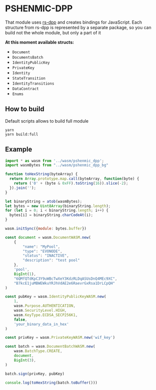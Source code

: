 # PSHENMIC-DPP



That module uses [rs-dpp](https://github.com/dashpay/platform) and creates bindings for JavaScript.
Each structure from rs-dpp is represented by a separate package, so you can build not the whole module, but only a part of it

**At this moment available structs:**
- `Document`
- `DocumentsBatch`
- `IdentityPublicKey`
- `PrivateKey`
- `Identity`
- `StateTransition`
- `IdentityTransitions`
- `DataContract`
- `Enums`

## How to build
Default scripts allows to build full module
```
yarn
yarn build:full
```

## Example

```js
import * as wasm from '../wasm/pshenmic_dpp';
import wasmBytes from "../wasm/pshenmic_dpp_bg"

function toHexString(byteArray) {
  return Array.prototype.map.call(byteArray, function(byte) {
    return ('0' + (byte & 0xFF).toString(16)).slice(-2);
  }).join('');
}

let binaryString = atob(wasmBytes);
let bytes = new Uint8Array(binaryString.length);
for (let i = 0; i < binaryString.length; i++) {
  bytes[i] = binaryString.charCodeAt(i);
}

wasm.initSync({module: bytes.buffer})

const document = wasm.DocumentWASM.new(
    {
        "name": "MyPool",
        "type": "EVONODE",
        "status": "INACTIVE",
        "description": "test pool"
    },
    'pool',
    BigInt(1),
    "6QMfQTdKpC3Y9uWBcTwXeY3KdzRLDqASUsDnQ4MEc9XC",
    "B7kcE1juMBWEWkuYRJhVdAE2e6RaevrGxRsa1DrLCpQH"
)

const pubKey = wasm.IdentityPublicKeyWASM.new(
    1,
    wasm.Purpose.AUTHENTICATION,
    wasm.SecurityLevel.HIGH,
    wasm.KeyType.ECDSA_SECP256K1,
    false,
    'your_binary_data_in_hex'
)

const privKey = wasm.PrivateKeyWASM.new('wif_key')

const batch = wasm.DocumentBatchWASM.new(
    wasm.BatchType.CREATE,
    document,
    BigInt(3),
)

batch.sign(privKey, pubKey)

console.log(toHexString(batch.toBuffer()))
```
